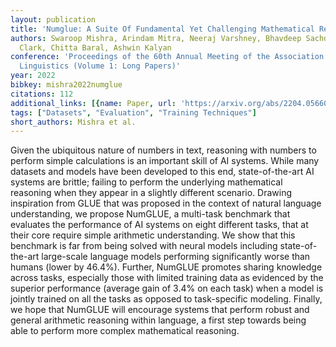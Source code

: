 ```yaml
---
layout: publication
title: 'Numglue: A Suite Of Fundamental Yet Challenging Mathematical Reasoning Tasks'
authors: Swaroop Mishra, Arindam Mitra, Neeraj Varshney, Bhavdeep Sachdeva, Peter
  Clark, Chitta Baral, Ashwin Kalyan
conference: 'Proceedings of the 60th Annual Meeting of the Association for Computational
  Linguistics (Volume 1: Long Papers)'
year: 2022
bibkey: mishra2022numglue
citations: 112
additional_links: [{name: Paper, url: 'https://arxiv.org/abs/2204.05660'}]
tags: ["Datasets", "Evaluation", "Training Techniques"]
short_authors: Mishra et al.
---
```

Given the ubiquitous nature of numbers in text, reasoning with numbers to
perform simple calculations is an important skill of AI systems. While many
datasets and models have been developed to this end, state-of-the-art AI
systems are brittle; failing to perform the underlying mathematical reasoning
when they appear in a slightly different scenario. Drawing inspiration from
GLUE that was proposed in the context of natural language understanding, we
propose NumGLUE, a multi-task benchmark that evaluates the performance of AI
systems on eight different tasks, that at their core require simple arithmetic
understanding. We show that this benchmark is far from being solved with neural
models including state-of-the-art large-scale language models performing
significantly worse than humans (lower by 46.4%). Further, NumGLUE promotes
sharing knowledge across tasks, especially those with limited training data as
evidenced by the superior performance (average gain of 3.4% on each task) when
a model is jointly trained on all the tasks as opposed to task-specific
modeling. Finally, we hope that NumGLUE will encourage systems that perform
robust and general arithmetic reasoning within language, a first step towards
being able to perform more complex mathematical reasoning.